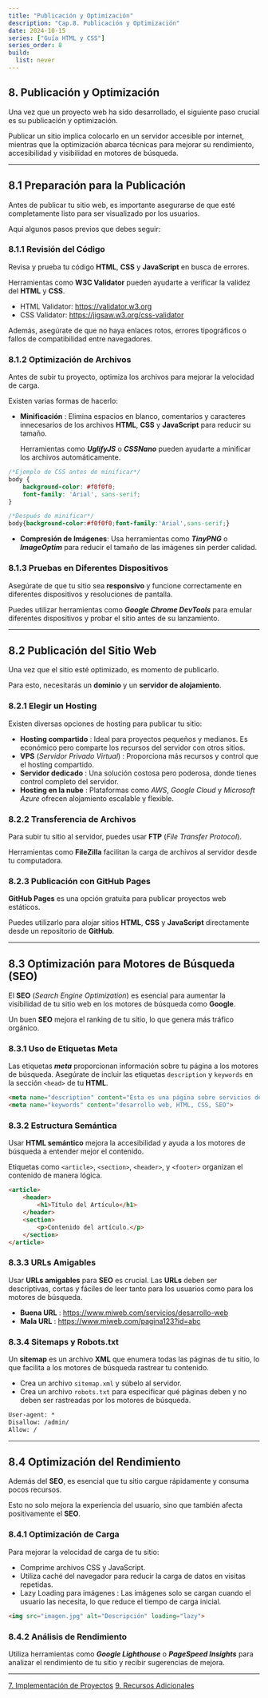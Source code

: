 ```yaml
---
title: "Publicación y Optimización"
description: "Cap.8. Publicación y Optimización"
date: 2024-10-15
series: ["Guía HTML y CSS"]
series_order: 8
build:
  list: never
---
```



## 8. Publicación y Optimización

Una vez que un proyecto web ha sido desarrollado, el siguiente paso crucial es su publicación y optimización.

Publicar un sitio implica colocarlo en un servidor accesible por internet, mientras que la optimización abarca técnicas para mejorar su rendimiento, accesibilidad y visibilidad en motores de búsqueda.

---

## 8.1 Preparación para la Publicación


Antes de publicar tu sitio web, es importante asegurarse de que esté completamente listo para ser visualizado por los usuarios.

Aquí algunos pasos previos que debes seguir:


### 8.1.1 Revisión del Código


Revisa y prueba tu código **HTML**, **CSS** y **JavaScript** en busca de errores.

Herramientas como **W3C Validator** pueden ayudarte a verificar la validez del **HTML** y **CSS**.

- HTML Validator: https://validator.w3.org
- CSS Validator: https://jigsaw.w3.org/css-validator

Además, asegúrate de que no haya enlaces rotos, errores tipográficos o fallos de compatibilidad entre navegadores.

### 8.1.2 Optimización de Archivos

Antes de subir tu proyecto, optimiza los archivos para mejorar la velocidad de carga.

Existen varias formas de hacerlo:

- **Minificación** : Elimina espacios en blanco, comentarios y caracteres innecesarios de los archivos **HTML**, **CSS** y **JavaScript** para reducir su tamaño.
    
    Herramientas como ***UglifyJS*** o ***CSSNano*** pueden ayudarte a minificar los archivos automáticamente.

```css
/*Ejemplo de CSS antes de minificar*/
body {
    background-color: #f0f0f0;
    font-family: 'Arial', sans-serif;
}
```

```css
/*Después de minificar*/
body{background-color:#f0f0f0;font-family:'Arial',sans-serif;}

```

- **Compresión de Imágenes**: Usa herramientas como ***TinyPNG*** o ***ImageOptim*** para reducir el tamaño de las imágenes sin perder calidad.

### 8.1.3 Pruebas en Diferentes Dispositivos

Asegúrate de que tu sitio sea **responsivo** y funcione correctamente en diferentes dispositivos y resoluciones de pantalla.

Puedes utilizar herramientas como ***Google Chrome DevTools*** para emular diferentes dispositivos y probar el sitio antes de su lanzamiento.

---

## 8.2 Publicación del Sitio Web

Una vez que el sitio esté optimizado, es momento de publicarlo.

Para esto, necesitarás un **dominio** y un **servidor de alojamiento**.

### 8.2.1 Elegir un Hosting

Existen diversas opciones de hosting para publicar tu sitio:

- **Hosting compartido** : Ideal para proyectos pequeños y medianos. Es económico pero comparte los recursos del servidor con otros sitios.
- **VPS** (*Servidor Privado Virtual*) : Proporciona más recursos y control que el hosting compartido.
- **Servidor dedicado** : Una solución costosa pero poderosa, donde tienes control completo del servidor.
- **Hosting en la nube** : Plataformas como *AWS*, *Google Cloud* y *Microsoft Azure* ofrecen alojamiento escalable y flexible.

### 8.2.2 Transferencia de Archivos
Para subir tu sitio al servidor, puedes usar **FTP** (*File Transfer Protocol*).

Herramientas como **FileZilla** facilitan la carga de archivos al servidor desde tu computadora.


### 8.2.3 Publicación con GitHub Pages

**GitHub Pages** es una opción gratuita para publicar proyectos web estáticos.

Puedes utilizarlo para alojar sitios **HTML**, **CSS** y **JavaScript** directamente desde un repositorio de **GitHub**.

---

## 8.3 Optimización para Motores de Búsqueda (SEO)

El **SEO** (*Search Engine Optimization*) es esencial para aumentar la visibilidad de tu sitio web en los motores de búsqueda como **Google**.

Un buen **SEO** mejora el ranking de tu sitio, lo que genera más tráfico orgánico.

### 8.3.1 Uso de Etiquetas Meta

Las etiquetas ***meta*** proporcionan información sobre tu página a los motores de búsqueda.
Asegúrate de incluir las etiquetas `description` y `keywords` en la sección `<head>` de tu **HTML**.

```html
<meta name="description" content="Esta es una página sobre servicios de desarrollo web.">
<meta name="keywords" content="desarrollo web, HTML, CSS, SEO">
```

### 8.3.2 Estructura Semántica

Usar **HTML semántico** mejora la accesibilidad y ayuda a los motores de búsqueda a entender mejor el contenido.

Etiquetas como `<article>`, `<section>`, `<header>`, y `<footer>` organizan el contenido de manera lógica.

```html
<article>
    <header>
        <h1>Título del Artículo</h1>
    </header>
    <section>
        <p>Contenido del artículo.</p>
    </section>
</article>
```

### 8.3.3 URLs Amigables

Usar **URLs amigables** para **SEO** es crucial.
Las **URLs** deben ser descriptivas, cortas y fáciles de leer tanto para los usuarios como para los motores de búsqueda.

- **Buena URL** : https://www.miweb.com/servicios/desarrollo-web
- **Mala URL** : https://www.miweb.com/pagina123?id=abc

### 8.3.4 Sitemaps y Robots.txt

Un **sitemap** es un archivo **XML** que enumera todas las páginas de tu sitio, lo que facilita a los motores de búsqueda rastrear tu contenido.

- Crea un archivo `sitemap.xml` y súbelo al servidor.
- Crea un archivo `robots.txt` para especificar qué páginas deben y no deben ser rastreadas por los motores de búsqueda.

```txt
User-agent: *
Disallow: /admin/
Allow: /
```

---

## 8.4 Optimización del Rendimiento

Además del **SEO**, es esencial que tu sitio cargue rápidamente y consuma pocos recursos.

Esto no solo mejora la experiencia del usuario, sino que también afecta positivamente el **SEO**.

### 8.4.1 Optimización de Carga
Para mejorar la velocidad de carga de tu sitio:

- Comprime archivos CSS y JavaScript.
- Utiliza caché del navegador para reducir la carga de datos en visitas repetidas.
- Lazy Loading para imágenes : Las imágenes solo se cargan cuando el usuario las necesita, lo que reduce el tiempo de carga inicial.

```html
<img src="imagen.jpg" alt="Descripción" loading="lazy">
```

### 8.4.2 Análisis de Rendimiento

Utiliza herramientas como ***Google Lighthouse*** o ***PageSpeed Insights*** para analizar el rendimiento de tu sitio y recibir sugerencias de mejora.



---

<div class="footer-nav">
    <a href="../07-implementacion/">7. Implementación de Proyectos</a>
    <!-- <a href="#" class="prev-link" class="tachado">Anterior</a> -->
    <a href="../09-recursos-adicionales/" class="next-link">9. Recursos Adicionales</a>    
</div>